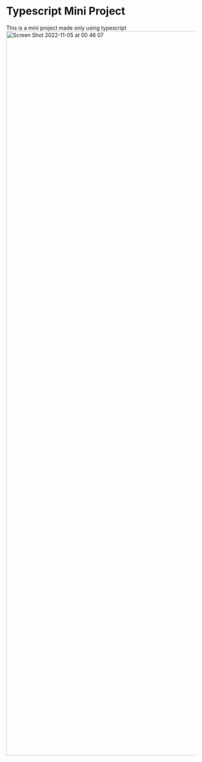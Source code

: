 # Typescript Mini Project
This is a mini project made only using typescript
<img width="1920" alt="Screen Shot 2022-11-05 at 00 46 07" src="https://user-images.githubusercontent.com/68592962/200090241-50323a4d-ebfa-490c-9e28-ff6844dece96.png">
